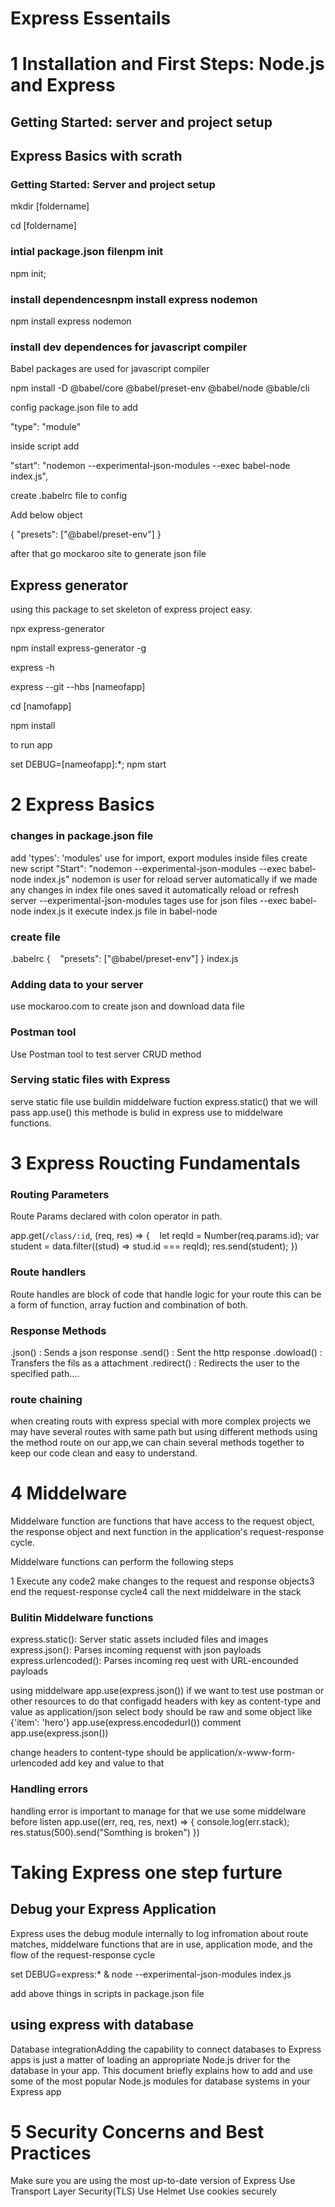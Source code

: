 # Express Essentails

# 1 Installation and First Steps: Node.js and Express

## Getting Started: server and project setup
## Express Basics with scrath

### Getting Started: Server and project setup

mkdir [foldername]

cd [foldername]

### intial package.json filenpm init
npm init;

### install dependencesnpm install express nodemon
npm install express nodemon

### install dev dependences for javascript compiler 
Babel packages are used for javascript compiler

npm install -D @babel/core @babel/preset-env @babel/node @bable/cli

config package.json file to add 

"type": "module"

inside script add

 "start": "nodemon --experimental-json-modules --exec babel-node index.js",

create .babelrc file to config

Add below object

{
    "presets": ["@babel/preset-env"]
}

after that go mockaroo site to generate json file

## Express generator

using this package to set skeleton of express project easy.

npx express-generator

npm install express-generator -g

express -h

express --git --hbs [nameofapp]

cd [namofapp]

npm install

to run app

set DEBUG=[nameofapp]:*; npm start

# 2 Express Basics

### changes in package.json file
add 'types': 'modules' use for import, export modules inside files
create new script
"Start": "nodemon --experimental-json-modules --exec babel-node index.js"
nodemon is user for reload server automatically if we made any changes in index file ones saved it automatically reload or refresh server
--experimental-json-modules tages use for json files
--exec babel-node index.js it execute index.js file in babel-node

### create file
.babelrc
{    
    "presets": ["@babel/preset-env"]
}
index.js

### Adding data to your server
use mockaroo.com to create json and download data file

### Postman tool
Use Postman tool to test server CRUD method

### Serving static files with Express
serve static file use buildin middelware fuction express.static() that we will pass app.use() this methode is bulid in express use to middelware functions.

# 3 Express Roucting Fundamentals

### Routing Parameters
Route Params declared with colon operator in path.

app.get(`/class/:id`, (req, res) => {    
    let reqId = Number(req.params.id);
    var student = data.filter((stud) => stud.id === reqId);
    res.send(student);
})

### Route handlers
Route handles are block of code that handle logic for your route this can be a form of function, array fuction and combination of both.

### Response Methods
.json() : Sends a json response
.send() : Sent the http response
.dowload() : Transfers the fils as a attachment
.redirect() : Redirects the user to the specified path....

### route chaining
when creating routs with express special with more complex projects we may have several routes with same path but using different methods using the method route on our app,we can chain several methods together to keep our code clean and easy to understand.

# 4 Middelware

Middelware function are functions that have access to the request object, the response object and next function in the application's request-response cycle.

Middelware functions can perform the following steps

1 Execute any code2 make changes to the request and response objects3 end the request-response cycle4 call the next middelware in the stack

### Bulitin Middelware functions

express.static(): Server static assets included files and images
express.json(): Parses incoming requenst with json payloads
express.urlencoded(): Parses incoming req uest with URL-encounded payloads

using middelware app.use(express.json())
if we want to test use postman or other resources to do that configadd headers with key as content-type and value as application/json
select body should be raw and some object like {'item': 'hero'}
app.use(express.encodedurl()) comment app.use(express.json())

change headers to content-type should be application/x-www-form-urlencoded
add key and value to that

### Handling errors

handling error is important to manage for that we use some middelware before listen
app.use((err, req, res, next) => {
    console.log(err.stack);    
    res.status(500).send("Somthing is broken")
})

# Taking Express one step furture

## Debug your Express Application
Express uses the debug module internally to log infromation about route matches, middelware functions that are in use, application mode, and the flow of the request-response cycle

set DEBUG=express:* & node --experimental-json-modules index.js

add above things in scripts in package.json file

## using express with database

Database integrationAdding the capability to connect databases to Express apps is just a matter of loading an appropriate Node.js driver for the database in your app. This document briefly explains how to add and use some of the most popular Node.js modules for database systems in your Express app

# 5 Security Concerns and Best Practices

Make sure you are using the most up-to-date version of Express
Use Transport Layer Security(TLS)
Use Helmet
Use cookies securely
